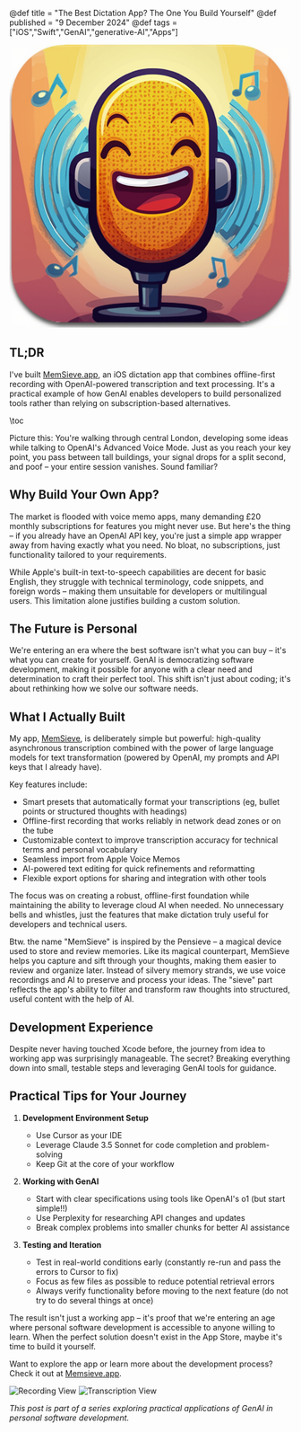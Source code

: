 @def title = "The Best Dictation App? The One You Build Yourself"
@def published = "9 December 2024"
@def tags = ["iOS","Swift","GenAI","generative-AI","Apps"]

![Memsieve Artwork](/assets/memsieve_ios_app/artwork.png)

## TL;DR
I've built [MemSieve.app](https://github.com/svilupp/ios-memsieve-app), an iOS dictation app that combines offline-first recording with OpenAI-powered transcription and text processing. It's a practical example of how GenAI enables developers to build personalized tools rather than relying on subscription-based alternatives.

\toc

Picture this: You're walking through central London, developing some ideas while talking to OpenAI's Advanced Voice Mode. Just as you reach your key point, you pass between tall buildings, your signal drops for a split second, and poof – your entire session vanishes. Sound familiar?

## Why Build Your Own App?
The market is flooded with voice memo apps, many demanding £20 monthly subscriptions for features you might never use. But here's the thing – if you already have an OpenAI API key, you're just a simple app wrapper away from having exactly what you need. No bloat, no subscriptions, just functionality tailored to your requirements. 

While Apple's built-in text-to-speech capabilities are decent for basic English, they struggle with technical terminology, code snippets, and foreign words – making them unsuitable for developers or multilingual users. This limitation alone justifies building a custom solution.

## The Future is Personal
We're entering an era where the best software isn't what you can buy – it's what you can create for yourself. GenAI is democratizing software development, making it possible for anyone with a clear need and determination to craft their perfect tool. This shift isn't just about coding; it's about rethinking how we solve our software needs.

## What I Actually Built
My app, [MemSieve](https://github.com/svilupp/ios-memsieve-app), is deliberately simple but powerful: high-quality asynchronous transcription combined with the power of large language models for text transformation (powered by OpenAI, my prompts and API keys that I already have). 

Key features include:
- Smart presets that automatically format your transcriptions (eg, bullet points or structured thoughts with headings)
- Offline-first recording that works reliably in network dead zones or on the tube
- Customizable context to improve transcription accuracy for technical terms and personal vocabulary
- Seamless import from Apple Voice Memos
- AI-powered text editing for quick refinements and reformatting
- Flexible export options for sharing and integration with other tools

The focus was on creating a robust, offline-first foundation while maintaining the ability to leverage cloud AI when needed. No unnecessary bells and whistles, just the features that make dictation truly useful for developers and technical users.

Btw. the name "MemSieve" is inspired by the Pensieve – a magical device used to store and review memories. Like its magical counterpart, MemSieve helps you capture and sift through your thoughts, making them easier to review and organize later. Instead of silvery memory strands, we use voice recordings and AI to preserve and process your ideas. The "sieve" part reflects the app's ability to filter and transform raw thoughts into structured, useful content with the help of AI.

## Development Experience
Despite never having touched Xcode before, the journey from idea to working app was surprisingly manageable. The secret? Breaking everything down into small, testable steps and leveraging GenAI tools for guidance.

## Practical Tips for Your Journey
1. **Development Environment Setup**
   - Use Cursor as your IDE
   - Leverage Claude 3.5 Sonnet for code completion and problem-solving
   - Keep Git at the core of your workflow

2. **Working with GenAI**
   - Start with clear specifications using tools like OpenAI's o1 (but start simple!!)
   - Use Perplexity for researching API changes and updates
   - Break complex problems into smaller chunks for better AI assistance

3. **Testing and Iteration**
   - Test in real-world conditions early (constantly re-run and pass the errors to Cursor to fix)
   - Focus as few files as possible to reduce potential retrieval errors
   - Always verify functionality before moving to the next feature (do not try to do several things at once)

The result isn't just a working app – it's proof that we're entering an age where personal software development is accessible to anyone willing to learn. When the perfect solution doesn't exist in the App Store, maybe it's time to build it yourself.

Want to explore the app or learn more about the development process? Check it out at [Memsieve.app](https://github.com/svilupp/ios-memsieve-app).

![Recording View](/assets/memsieve_ios_app/recording_view.png)
![Transcription View](/assets/memsieve_ios_app/transcription_view.png)

*This post is part of a series exploring practical applications of GenAI in personal software development.*